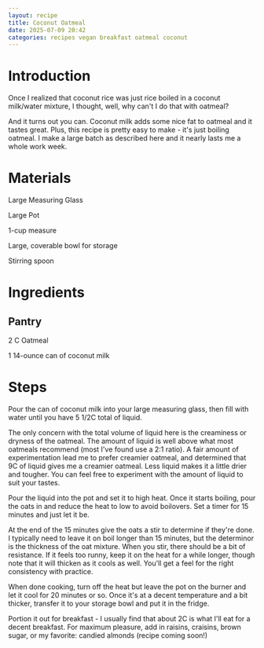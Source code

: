 ```yaml
---
layout: recipe
title: Coconut Oatmeal
date: 2025-07-09 20:42
categories: recipes vegan breakfast oatmeal coconut
---
```


# Introduction #

Once I realized that coconut rice was just rice boiled in a coconut milk/water mixture, I thought, well, why can't I do that with oatmeal?

And it turns out you can. Coconut milk adds some nice fat to oatmeal and it tastes great. Plus, this recipe is pretty easy to make - it's just boiling oatmeal. I make a large batch as described here and it nearly lasts me a whole work week.

# Materials #

Large Measuring Glass

Large Pot

1-cup measure

Large, coverable bowl for storage

Stirring spoon

# Ingredients #

## Pantry ##

2 C Oatmeal

1 14-ounce can of coconut milk

# Steps #

Pour the can of coconut milk into your large measuring glass, then fill with water until you have 5 1/2C total of liquid. 

The only concern with the total volume of liquid here is the creaminess or dryness of the oatmeal. The amount of liquid is well above what most oatmeals recommend (most I've found use a 2:1 ratio). A fair amount of experimentation lead me to prefer creamier oatmeal, and determined that 9C of liquid gives me a creamier oatmeal. Less liquid makes it a little drier and tougher. You can feel free to experiment with the amount of liquid to suit your tastes.

Pour the liquid into the pot and set it to high heat. Once it starts boiling, pour the oats in and reduce the heat to low to avoid boilovers. Set a timer for 15 minutes and just let it be.

At the end of the 15 minutes give the oats a stir to determine if they're done. I typically need to leave it on boil longer than 15 minutes, but the determinor is the thickness of the oat mixture. When you stir, there should be a bit of resistance. If it feels too runny, keep it on the heat for a while longer, though note that it will thicken as it cools as well. You'll get a feel for the right consistency with practice.

When done cooking, turn off the heat but leave the pot on the burner and let it cool for 20 minutes or so. Once it's at a decent temperature and a bit thicker, transfer it to your storage bowl and put it in the fridge.

Portion it out for breakfast - I usually find that about 2C is what I'll eat for a decent breakfast. For maximum pleasure, add in raisins, craisins, brown sugar, or my favorite: candied almonds (recipe coming soon!)

